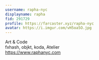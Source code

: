 ```yaml
---
username: rapha-nyc
displayname: rapha
fid: 291729
profile: https://farcaster.xyz/rapha-nyc
avatar: https://i.imgur.com/vH5oa5O.jpg
---
```

Art & Code  
fxhash, objkt, koda, Atelier  
https://www.raphanyc.com  
